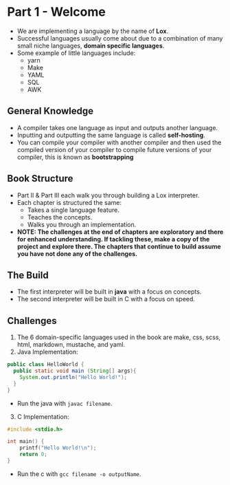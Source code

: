 # Part 1 - Welcome

- We are implementing a language by the name of **Lox**.
- Successful languages usually come about due to a combination of many small niche languages, **domain specific languages**.
- Some example of little languages include:
  - yarn 
  - Make
  - YAML 
  - SQL 
  - AWK 

## General Knowledge

- A compiler takes one language as input and outputs another language.
- Inputting and outputting the same language is called **self-hosting**.
- You can compile your compiler with another compiler and then used the compiled version of your compiler to compile future versions of your compiler, this is known as **bootstrapping**

## Book Structure

- Part II & Part III each walk you through building a Lox interpreter.
- Each chapter is structured the same: 
  - Takes a single language feature.
  - Teaches the concepts.
  - Walks you through an implementation.
- **NOTE: The challenges at the end of chapters are exploratory and there for enhanced understanding. If tackling these, make a copy of the project and explore there. The chapters that continue to build assume you have not done any of the challenges.**

## The Build

- The first interpreter will be built in **java** with a focus on concepts.
- The second interpreter will be built in C with a focus on speed.
 
## Challenges

1. The 6 domain-specific languages used in the book are make, css, scss, html, markdown, mustache, and yaml.
2. Java Implementation:

```java 
public class HelloWorld {
  public static void main (String[] args){
    System.out.println("Hello World!");
  }
}
```
  - Run the java with `javac filename`.
3. C Implementation:
```c 
#include <stdio.h>

int main() {
    printf("Hello World!\n");
    return 0;
}
```
  - Run the c with `gcc filename -o outputName`.
